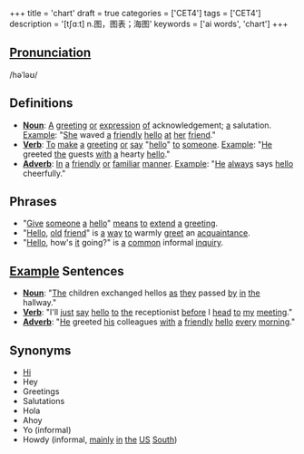 +++
title = 'chart'
draft = true
categories = ['CET4']
tags = ['CET4']
description = '[t∫ɑːt] n.图，图表；海图'
keywords = ['ai words', 'chart']
+++

## [Pronunciation](/en/post/pronunciation/)
/həˈləʊ/

## Definitions
- **[Noun](/en/post/noun/)**: [A](/en/post/a/) [greeting](/en/post/greeting/) [or](/en/post/or/) [expression](/en/post/expression/) [of](/en/post/of/) acknowledgement; [a](/en/post/a/) salutation. [Example](/en/post/example/): "[She](/en/post/she/) waved [a](/en/post/a/) [friendly](/en/post/friendly/) [hello](/en/post/hello/) [at](/en/post/at/) [her](/en/post/her/) [friend](/en/post/friend/)."
- **[Verb](/en/post/verb/)**: [To](/en/post/to/) [make](/en/post/make/) [a](/en/post/a/) [greeting](/en/post/greeting/) [or](/en/post/or/) [say](/en/post/say/) "[hello](/en/post/hello/)" [to](/en/post/to/) [someone](/en/post/someone/). [Example](/en/post/example/): "[He](/en/post/he/) greeted [the](/en/post/the/) guests [with](/en/post/with/) [a](/en/post/a/) hearty [hello](/en/post/hello/)."
- **[Adverb](/en/post/adverb/)**: [In](/en/post/in/) [a](/en/post/a/) [friendly](/en/post/friendly/) [or](/en/post/or/) [familiar](/en/post/familiar/) [manner](/en/post/manner/). [Example](/en/post/example/): "[He](/en/post/he/) [always](/en/post/always/) says [hello](/en/post/hello/) cheerfully."

## Phrases
- "[Give](/en/post/give/) [someone](/en/post/someone/) [a](/en/post/a/) [hello](/en/post/hello/)" [means](/en/post/means/) [to](/en/post/to/) [extend](/en/post/extend/) [a](/en/post/a/) [greeting](/en/post/greeting/).
- "[Hello](/en/post/hello/), [old](/en/post/old/) [friend](/en/post/friend/)" is [a](/en/post/a/) [way](/en/post/way/) [to](/en/post/to/) warmly [greet](/en/post/greet/) an [acquaintance](/en/post/acquaintance/).
- "[Hello](/en/post/hello/), how's [it](/en/post/it/) going?" is [a](/en/post/a/) [common](/en/post/common/) informal [inquiry](/en/post/inquiry/).

## [Example](/en/post/example/) Sentences
- **[Noun](/en/post/noun/)**: "[The](/en/post/the/) children exchanged hellos [as](/en/post/as/) [they](/en/post/they/) passed [by](/en/post/by/) [in](/en/post/in/) [the](/en/post/the/) hallway."
- **[Verb](/en/post/verb/)**: "I'll [just](/en/post/just/) [say](/en/post/say/) [hello](/en/post/hello/) [to](/en/post/to/) [the](/en/post/the/) receptionist [before](/en/post/before/) I [head](/en/post/head/) [to](/en/post/to/) [my](/en/post/my/) [meeting](/en/post/meeting/)."
- **[Adverb](/en/post/adverb/)**: "[He](/en/post/he/) greeted [his](/en/post/his/) colleagues [with](/en/post/with/) [a](/en/post/a/) [friendly](/en/post/friendly/) [hello](/en/post/hello/) [every](/en/post/every/) [morning](/en/post/morning/)."

## Synonyms
- [Hi](/en/post/hi/)
- Hey
- Greetings
- Salutations
- Hola
- Ahoy
- Yo (informal)
- Howdy (informal, [mainly](/en/post/mainly/) [in](/en/post/in/) [the](/en/post/the/) [US](/en/post/us/) [South](/en/post/south/))
